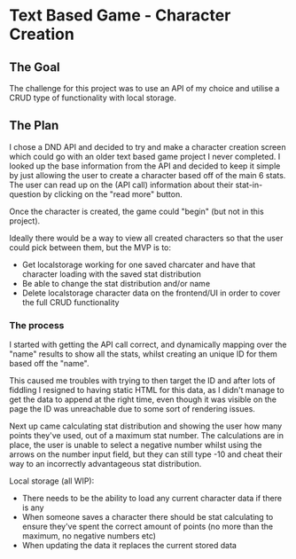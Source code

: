 # Text Based Game - Character Creation

## The Goal

The challenge for this project was to use an API of my choice and utilise a CRUD type of functionality with local storage.

## The Plan

I chose a DND API and decided to try and make a character creation screen which could go with an older text based game project I never completed. 
I looked up the base information from the API and decided to keep it simple by just allowing the user to create a character based off of the main 6 stats.
The user can read up on the (API call) information about their stat-in-question by clicking on the "read more" button.

Once the character is created, the game could "begin" (but not in this project).

Ideally there would be a way to view all created characters so that the user could pick between them, but the MVP is to:

* Get localstorage working for one saved charcater and have that character loading with the saved stat distribution
* Be able to change the stat distribution and/or name
* Delete localstorage character data on the frontend/UI in order to cover the full CRUD functionality

### The process

I started with getting the API call correct, and dynamically mapping over the "name" results to show all the stats, whilst creating an unique ID for them based off the "name".

This caused me troubles with trying to then target the ID and after lots of fiddling I resigned to having static HTML for this data, as I didn't manage to get the data to append at the right time, even though it was visible on the page the ID was unreachable due to some sort of rendering issues.

Next up came calculating stat distribution and showing the user how many points they've used, out of a maximum stat number.
The calculations are in place, the user is unable to select a negative number whilst using the arrows on the number input field, but they can still type -10 and cheat their way to an incorrectly advantageous stat distribution. 

Local storage (all WIP): 
* There needs to be the ability to load any current character data if there is any
* When someone saves a character there should be stat calculating to ensure they've spent the correct amount of points (no more than the maximum, no negative numbers etc)
* When updating the data it replaces the current stored data
